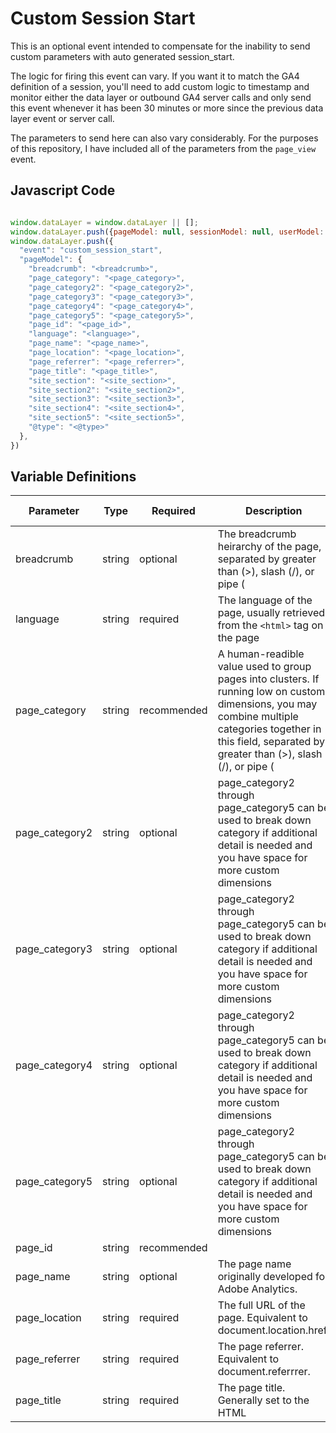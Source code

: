 # Custom Session Start

This is an optional event intended to compensate for the inability to send custom parameters with auto generated session_start. 

The logic for firing this event can vary. If you want it to match the GA4 definition of a session, you'll need to add custom logic to timestamp and monitor either the data layer or outbound GA4 server calls and only send this event whenever it has been 30 minutes or more since the previous data layer event or server call.

The parameters to send here can also vary considerably. For the purposes of this repository, I have included all of the parameters from the `page_view` event.

## Javascript Code
```js

window.dataLayer = window.dataLayer || [];
window.dataLayer.push({pageModel: null, sessionModel: null, userModel: null}) 
window.dataLayer.push({
  "event": "custom_session_start",
  "pageModel": {
    "breadcrumb": "<breadcrumb>",
    "page_category": "<page_category>",
    "page_category2": "<page_category2>",
    "page_category3": "<page_category3>",
    "page_category4": "<page_category4>",
    "page_category5": "<page_category5>",
    "page_id": "<page_id>",
    "language": "<language>",
    "page_name": "<page_name>",
    "page_location": "<page_location>",
    "page_referrer": "<page_referrer>",
    "page_title": "<page_title>",
    "site_section": "<site_section>",
    "site_section2": "<site_section2>",
    "site_section3": "<site_section3>",
    "site_section4": "<site_section4>",
    "site_section5": "<site_section5>",
    "@type": "<@type>"
  },
})
```

## Variable Definitions
|Parameter|Type|Required|Description|Example|Pattern|Min Length|Max Length|
| --- | --- | --- | --- | --- | --- | --- | --- |
|breadcrumb|string|optional|The breadcrumb heirarchy of the page, separated by greater than (>), slash (/), or pipe (|).|Home>Blog|
|language|string|required|The language of the page, usually retrieved from the `<html>` tag on the page|en|
|page_category|string|recommended|A human-readible value used to group pages into clusters. If running low on custom dimensions, you may combine multiple categories together in this field, separated by greater than (>), slash (/), or pipe (|). See https://schema.org/category.|Blog|
|page_category2|string|optional|page_category2 through page_category5 can be used to break down category if additional detail is needed and you have space for more custom dimensions|Google Products|
|page_category3|string|optional|page_category2 through page_category5 can be used to break down category if additional detail is needed and you have space for more custom dimensions|Google Tag Manager|
|page_category4|string|optional|page_category2 through page_category5 can be used to break down category if additional detail is needed and you have space for more custom dimensions|Implementation|
|page_category5|string|optional|page_category2 through page_category5 can be used to break down category if additional detail is needed and you have space for more custom dimensions|Data Layer|
|page_id|string|recommended||12345|
|page_name|string|optional|The page name originally developed for Adobe Analytics.|Take-a-Deep-Breath:-Stress-Relief-Techniques-for-Seniors|
|page_location|string|required|The full URL of the page. Equivalent to document.location.href.|https://www.comfortkeepers.com/articles/info-center/senior-health-and-wellbeing/take-a-deep-breath-stress-relief-techniques-for-se|
|page_referrer|string|required|The page referrer. Equivalent to document.referrrer.|https://www.google.com|
|page_title|string|required|The page title. Generally set to the HTML <title> tag.|Take a Deep Breath: Stress Relief Techniques for Seniors | Comfort Keepers|
|site_section|string|recommended|Set on all events with a value which designates what portion (i.e., section) the visitor is on.  Previously the "channel" in Adobe Analytics.|Article Library|
|site_section2|string|optional||Info Center|
|site_section3|string|optional||Senior Health and Wellbeing|
|site_section4|string|optional||Section 4|
|site_section5|string|optional||Section 5|
|@type|string|recommended|The schema.org type for this event. For instance, for a page_view event, the page being viewed is a WebPage, but it could also be a more specific subtype like AboutPage or event a custom type your organization creates such as HomePage. Differs from type in that "@type" always should be populated with a schema.org type, while "type" can be populated with arbitrary values.|AboutPage, CheckoutPage, CollectionPage, ArticlePage
|


















